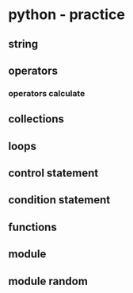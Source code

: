 # python - practice

## string

## operators

### operators calculate

## collections

## loops 

## control statement

## condition statement

## functions

## module

## module random

